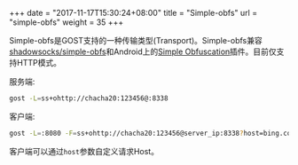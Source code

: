 +++
date = "2017-11-17T15:30:24+08:00"
title = "Simple-obfs"
url = "simple-obfs"
weight = 35
+++

Simple-obfs是GOST支持的一种传输类型(Transport)。Simple-obfs兼容[shadowsocks/simple-obfs](https://github.com/shadowsocks/simple-obfs)和Android上的[Simple Obfuscation](https://play.google.com/store/apps/details?id=com.github.shadowsocks.plugin.obfs_local)插件。目前仅支持HTTP模式。

服务端:

```bash
gost -L=ss+ohttp://chacha20:123456@:8338
```

客户端:

```bash
gost -L=:8080 -F=ss+ohttp://chacha20:123456@server_ip:8338?host=bing.com
```

客户端可以通过`host`参数自定义请求Host。
